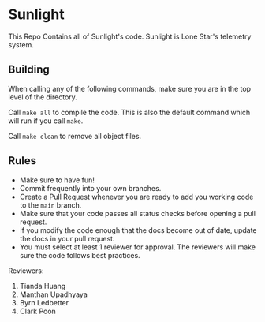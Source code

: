 # Sunlight
This Repo Contains all of Sunlight's code. Sunlight is Lone Star's telemetry system.

## Building
When calling any of the following commands, make sure you are in the top level of the directory.

Call `make all` to compile the code. This is also the default command which will run if you call `make`.

Call `make clean` to remove all object files.

## Rules
* Make sure to have fun!
* Commit frequently into your own branches. 
* Create a Pull Request whenever you are ready to add you working code to the `main` branch. 
* Make sure that your code passes all status checks before opening a pull request. 
* If you modify the code enough that the docs become out of date, update the docs in your pull request.
* You must select at least 1 reviewer for approval. The reviewers will make sure the code follows best practices.

Reviewers: 
1. Tianda Huang
2. Manthan Upadhyaya
3. Byrn Ledbetter
4. Clark Poon
